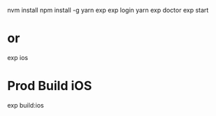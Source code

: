 nvm install
npm install -g yarn exp
exp login
yarn
exp doctor
exp start

# or

exp ios

# Prod Build iOS

exp build:ios
